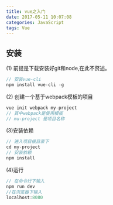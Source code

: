 ```yaml
---
title: vue之入门
date: 2017-05-11 10:07:08
categories: JavaScript
tags: Vue
---
```

## 安装
(1) 前提是下载安装好git和node,在此不赘述。
```js
// 安装vue-cli
npm install vue-cli -g
```
<!--more-->
(2) 创建一个基于webpack模板的项目
```js
vue init webpack my-project
// 其中webpack是使用模板
// mu-project 是项目名称
```
(3)安装依赖
```js
// 进入项目根目录下
cd my-project
// 安装依赖
npm install
```
(4)运行
```js
// 在命令行下输入
npm run dev
//在浏览器下输入
localhost:8080
```
